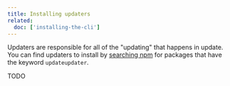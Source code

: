 ```yaml
---
title: Installing updaters
related:
  doc: ['installing-the-cli']
---
```


Updaters are responsible for all of the "updating" that happens in update. You can find updaters to install by [searching npm](https://www.npmjs.com/browse/keyword/updateupdater) for packages that have the keyword `updateupdater`.

TODO